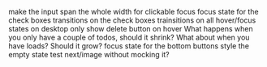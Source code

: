 make the input span the whole width for clickable focus
focus state for the check boxes
transitions on the check boxes
trainsitions on all hover/focus states
on desktop only show delete button on hover
What happens when you only have a couple of todos, should it shrink?
What about when you have loads? Should it grow?
focus state for the bottom buttons
style the empty state
test next/image without mocking it?
